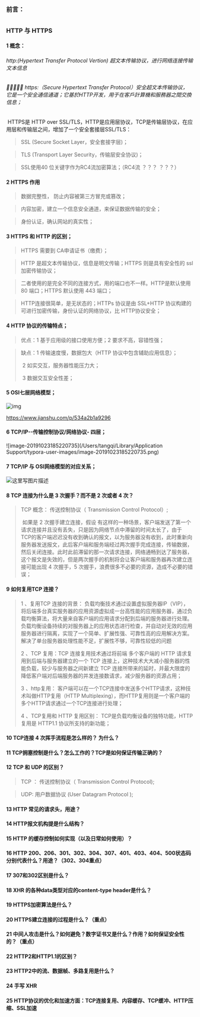### 前言：

######  

### HTTP 与 HTTPS

####  1 概念：

###### 		http:(Hypertext Transfer Protocol Vertion) 超文本传输协议，进行网络连接传输文本信息

###### 		https:（Secure Hypertext Transfer Protocol）安全超文本传输协议， 它是一个安全通信通道；它基於HTTP开发，用于在客戶計算機和服務器之間交換信息；

​	 	HTTPS是 HTTP over SSL/TLS，HTTP是应用层协议，TCP是传输层协议，在应用层和传输层之间，增加了一个安全套接层SSL/TLS：

> SSL (Secure Socket Layer，安全套接字层)；

> TLS (Transport Layer Security，传输层安全协议)；

> SSL使用40 位关键字作为RC4流加密算法；（RC4流 ？？？  ？？？）

#### 2 HTTPS 作用

> 数据完整性， 防止内容被第三方冒充或篡改；

> 内容加密，建立一个信息安全通道，来保证数据传输的安全；

> 身份认证，确认网站的真实性；

#### 3 HTTPS 和 HTTP 的区别；

> HTTPS 需要到 CA申请证书（缴费）；

> HTTP 是超文本传输协议，信息是明文传输；HTTPS 则是具有安全性的 ssl加密传输协议；

> 二者使用的是完全不同的连接方式，用的端口也不一样。HTTP是默认使用 80 端口；HTTPS 默认使用 443 端口；

> HTTP连接很简单，是无状态的；HTTPs 协议是由 SSL+HTTP 协议构建的可进行加密传输，身份认证的网络协议，比 HTTP协议安全； 

#### 4 HTTP 协议的传输特点；

> 优点：1 基于应用级的接口使用方便；2 要求不高，容错性强；

> 缺点：1  传输速度慢，数据包大（HTTP 协议中包含辅助应用信息）；
>
> ​			2 如实交互，服务器性能压力大；
>
> ​			3 数据交互安全性差；	

####  5 OSI七层网络模型；

![img](https://upload-images.jianshu.io/upload_images/6186031-106bc19607c54927.png?imageMogr2/auto-orient/strip|imageView2/2/w/960/format/webp)

https://www.jianshu.com/p/534a2b1a9296



####  6 TCP/IP--传输控制协议/网络协议- 四层；

![image-20191023185220735](/Users/tangqi/Library/Application Support/typora-user-images/image-20191023185220735.png)

####  7 TCP/IP 与 OSI网络模型的对应关系；

![这里写图片描述](https://img-blog.csdn.net/20180825195520935?watermark/2/text/aHR0cHM6Ly9ibG9nLmNzZG4ubmV0L3dlaXhpbl80Mjg2Nzk3Mg==/font/5a6L5L2T/fontsize/400/fill/I0JBQkFCMA==/dissolve/70)



#### 8 TCP 连接为什么是 3 次握手？而不是 2 次或者 4 次？

> TCP 概念： 传送控制协议（ Transmission Control Protocol）;
>
> ​	如果是 2 次握手建立连接，假设 有这样的一种场景，客户端发送了第一个请求连接并且没有丢失，只是因为网络节点中滞留的时间太长了，由于 TCP的客户端迟迟没有收到确认的报文，以为服务器没有收到，此时重新向服务器发送报文，此后客户端和服务端经过两次握手完成连接，传输数据，然后关闭连接。此时此前滞留的那一次请求连接，网络通畅到达了服务器，这个报文是失效的，但是两次握手的机制将会让客户端和服务器再次建立连接可能出现 4 次握手，5 次握手，浪费很多不必要的资源，造成不必要的错误；

####  9 如何复用TCP 连接？

>  1 、复用TCP 连接的背景： 负载均衡技术通过设置虚拟服务器IP（VIP），将后端多台真实服务器的应用资源虚拟成一台高性能的应用服务器，通过负载均衡算法，将大量来自客户端的应用请求分配到后端的服务器进行处理。负载均衡设备持续的对服务器上的应用状态进行检查，并自动对无效的应用服务器进行隔离，实现了一个简单、扩展性强、可靠性高的应用解决方案。解决了单台服务器处理性能不足，扩展性不够，可靠性较低的问题
>
> 2 、TCP 复用：TCP 连接复用技术通过将前端 多个客户端的 HTTP 请求复用到后端与服务器建立的一个 TCP 连接上，这种技术大大减小服务器的性能负载，较少与服务器之间新建立 TCP 连接所带来的延时，并最大限度的降低客户端对后端服务器的并发连接数请求，减少服务器的资源占用；
>
> 3 、http复用： 客户端可以在一个TCP连接中发送多个HTTP请求，这种技术叫做HTTP复用（HTTP Multiplexing），而HTTP复用则是一个客户端的多个HTTP请求通过一个TCP连接进行处理；
>
> 4 、TCP复用和 HTTP 复用区别： TCP是负载均衡设备的独特功能，HTTP 复用是 HTTP1.1 协议所支持的新功能；

#### 10 TCP连接 4 次挥手流程是怎么样的？ 为什么？

#### 11 TCP拥塞控制是什么？怎么工作的？TCP是如何保证传输正确的？

#### 12 TCP 和 UDP 的区别？

> TCP ： 传送控制协议（ Transmission Control Protocol);

> UDP:  用户数据协议 (User Datagram Protocol );
>
> 

#### 13 HTTP 常见的请求头，用途？

#### 14 HTTP报文机构提是什么结构？

#### 15 HTTP 的缓存控制如何实现（以及日常如何使用）？

#### 16 HTTP 200、206、**301、302、304**、307、401、403、404、500状态码分别代表什么？用途？**（302、304重点**）

#### 17 307和302区别是什么？

#### 18 XHR 的各种data类型对应的content-type header是什么？

#### 19 HTTPS加密算法是什么？

#### 20 HTTPS建立连接的过程是什么？**（重点）**

#### 21 中间人攻击是什么？如何避免？数字证书又是什么？作用？如何保证安全性的？**（重点）**

#### 22 HTTP2和HTTP1.1的区别？

#### 23 HTTP2中的流、数据帧、多路复用是什么？

#### 24 手写 XHR 

#### 25 HTTP协议的优化和加速方面：TCP连接复用、内容缓存、TCP缓冲、HTTP压缩、SSL加速